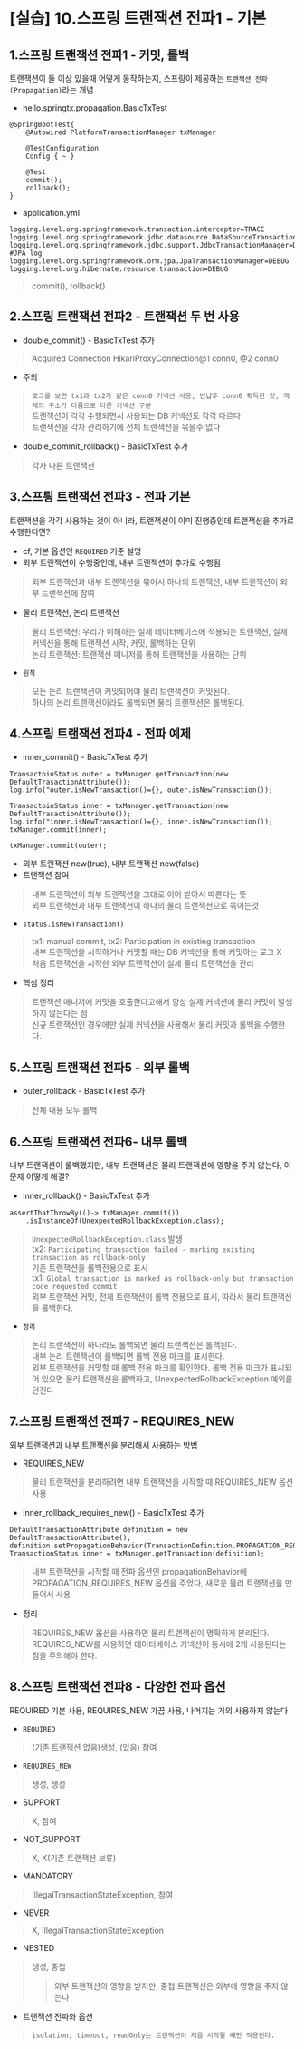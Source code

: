 # [실습] 10.스프링 트랜잭션 전파1 - 기본
## 1.스프링 트랜잭션 전파1 - 커밋, 롤백
트랜잭션이 둘 이상 있을때 어떻게 동작하는지, 스프링이 제공하는 `트랜잭션 전파(Propagation)`라는 개념
- hello.springtx.propagation.BasicTxTest
```
@SpringBootTest{
	@Autowired PlatformTransactionManager txManager

	@TestConfiguration
	Config { ~ }

	@Test
	commit();
	rollback();
}
```
- application.yml
```
logging.level.org.springframework.transaction.interceptor=TRACE
logging.level.org.springframework.jdbc.datasource.DataSourceTransactionManager=DEBUG
logging.level.org.springframework.jdbc.support.JdbcTransactionManager=DEBUG
#JPA log
logging.level.org.springframework.orm.jpa.JpaTransactionManager=DEBUG
logging.level.org.hibernate.resource.transaction=DEBUG
```
> commit(), rollback()

## 2.스프링 트랜잭션 전파2 - 트랜잭션 두 번 사용
- double_commit() - BasicTxTest 추가
> Acquired Connection HikariProxyConnection@1 conn0, @2 conn0
- 주의
> `로그를 보면 tx1과 tx2가 같은 conn0 커넥션 사용, 반납후 conn0 획득한 것, 객체의 주소가 다름으로 다른 커넥션 구분`  
트랜잭션이 각각 수행되면서 사용되는 DB 커넥션도 각각 다르다  
트랜잭션을 각자 관리하기에 전체 트랜잭션을 묶을수 없다
- double_commit_rollback() - BasicTxTest 추가
> 각자 다른 트랜잭션

## 3.스프릥 트랜잭션 전파3 - 전파 기본
트랜잭션을 각각 사용하는 것이 아니라, 트랜잭션이 이미 진행중인데 트랜잭션을 추가로 수행한다면?
- cf, 기본 옵션인 `REQUIRED` 기준 설명
- 외부 트랜잭션이 수행중인데, 내부 트랜잭션이 추가로 수행됨
> 외부 트랜잭션과 내부 트랜잭션을 묶어서 하나의 트랜잭션, 내부 트랜잭션이 외부 트랜잭션에 참여
- 물리 트랜잭션, 논리 트랜잭션
> 물리 트랜잭션: 우리가 이해하는 실제 데이터베이스에 적용되는 트랜잭션, 실제 커넥션을 통해 트랜잭션 시작, 커밋, 롤백하는 단위  
논리 트랜잭션: 트랜잭션 매니저를 통해 트랜잭션을 사용하는 단위
- `원칙`
> 모든 논리 트랜잭션이 커밋되어야 물리 트랜잭션이 커밋된다.  
하나의 논리 트랜잭션이라도 롤백되면 물리 트랜잭션은 롤백된다.

## 4.스프링 트랜잭션 전파4 - 전파 예제
- inner_commit() - BasicTxTest 추가
```
TransactoinStatus outer = txManager.getTransaction(new DefaultTrasactionAttribute());
log.info("outer.isNewTransaction()={}, outer.isNewTransaction());

TransactoinStatus inner = txManager.getTransaction(new DefaultTrasactionAttribute());
log.info("inner.isNewTransaction()={}, inner.isNewTransaction());
txManager.commit(inner);

txManager.commit(outer);
```
- 외부 트랜잭션 new(true), 내부 트랜잭션 new(false)  
- 트랜잭션 참여
> 내부 트랜잭션이 외부 트랜잭션을 그대로 이어 받아서 따른다는 뜻  
외부 트랜잭션과 내부 트랜잭션이 하나의 물리 트랜잭션으로 묶이는것
- `status.isNewTransaction()`
> tx1: manual commit, tx2: Participation in existing transaction  
내부 트랜잭션을 시작하거나 커밋할 때는 DB 커넥션을 통해 커밋하는 로그 X  
처음 트랜잭션을 시작한 외부 트랜잭션이 실제 물리 트랜잭션을 관리
- 핵심 정리
> 트랜잭션 매니저에 커밋을 호출한다고해서 항상 실제 커넥션에 물리 커밋이 발생하지 않는다는 점  
신규 트랜잭션인 경우에만 실제 커넥션을 사용해서 물리 커밋과 롤백을 수행한다.

## 5.스프링 트랜잭션 전파5 - 외부 롤백
- outer_rollback - BasicTxTest 추가
> 전체 내용 모두 롤백

## 6.스프링 트랜잭션 전파6- 내부 롤백
내부 트랜잭션이 롤백했지만, 내부 트랜잭션은 물리 트랜잭션에 영향을 주지 않는다, 이 문제 어떻게 해결?
- inner_rollback() - BasicTxTest 추가
```
assertThatThrowBy(()-> txManager.commit())
	.isInstanceOf(UnexpectedRollbackException.class);
```
> `UnexpectedRollbackException.class` 발생  
tx2: `Participating transaction failed - marking existing transaction as rollback-only`  
기존 트랜잭션을 롤백전용으로 표시  
tx1: `Global transaction is marked as rollback-only but transaction code requested commit`  
외부 트랜잭션 커밋, 전체 트랜잭션이 롤백 전용으로 표시, 따라서 물리 트랜잭션을 롤백한다.
- `정리`
> 논리 트랜잭션이 하나라도 롤백되면 물리 트랜잭션은 롤백된다.  
내부 논리 트랜잭션이 롤백되면 롤백 전용 마크를 표시한다.  
외부 트랜잭션을 커밋할 때 롤백 전용 마크를 확인한다. 롤백 전용 마크가 표시되어 있으면 물리 트랜잭션을 롤백하고, UnexpectedRollbackException 예외를 던진다

## 7.스프링 트랜잭션 전파7 - REQUIRES_NEW
외부 트랜잭션과 내부 트랜잭션을 분리해서 사용하는 방법
- REQUIRES_NEW
> 물리 트랜잭션을 분리하려면 내부 트랜잭션을 시작할 때 REQUIRES_NEW 옵션 사용
- inner_rollback_requires_new() - BasicTxTest 추가
```
DefaultTransactionAttribute definition = new DefaultTransactionAttribute();
definition.setPropagationBehavior(TransactionDefinition.PROPAGATION_REQUIRES_NEW);
TransactionStatus inner = txManager.getTransaction(definition);
```
> 내부 트랜잭션을 시작할 때 전파 옵션인 propagationBehavior에 PROPAGATION_REQUIRES_NEW 옵션을 주었다, 새로운 물리 트랜잭션을 만들어서 사용
- 정리
> REQUIRES_NEW 옵션을 사용하면 물리 트랜잭션이 명확하게 분리된다.  
REQUIRES_NEW를 사용하면 데이터베이스 커넥션이 동시에 2개 사용된다는 점을 주의해야 한다.

## 8.스프링 트랜잭션 전파8 - 다양한 전파 옵션
REQUIRED 기본 사용, REQUIRES_NEW 가끔 사용, 나머지는 거의 사용하지 않는다
- `REQUIRED`
> (기존 트랜잭션 없음)생성, (있음) 참여
- `REQUIRES_NEW`
> 생성, 생성
- SUPPORT
> X, 참여
- NOT_SUPPORT
> X, X(기존 트랜잭션 보류)
- MANDATORY
> IllegalTransactionStateException, 참여
- NEVER
> X, IllegalTransactionStateException
- NESTED
> 생성, 중첩
>> 외부 트랜잭션의 영향을 받지만, 중첩 트랜잭션은 외부에 영향을 주지 않는다
- 트랜잭션 전파와 옵션
> `isolation, timeout, readOnly는 트랜잭션이 처음 시작될 때만 적용된다.`